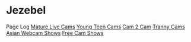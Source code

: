 # Jezebel
Page Log
<a href="http://jezebelcams.com/mature-live-cams/">Mature Live Cams</a>
<a href="http://jezebelcams.com/young-teen-cams/">Young Teen Cams</a>
<a href="http://jezebelcams.com/cam-2-cam/">Cam 2 Cam</a>
<a href="http://jezebelcams.com/tranny-cams/">Tranny Cams</a>
<a href="http://jezebelcams.com/asian-webcam-shows/">Asian Webcam Shows</a>
<a href="http://jezebelcams.com/">Free Cam Shows</a>
